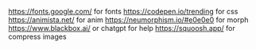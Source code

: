 https://fonts.google.com/ for fonts
https://codepen.io/trending for css
https://animista.net/ for anim
https://neumorphism.io/#e0e0e0 for morph
https://www.blackbox.ai/ or chatgpt for help
https://squoosh.app/ for compress images